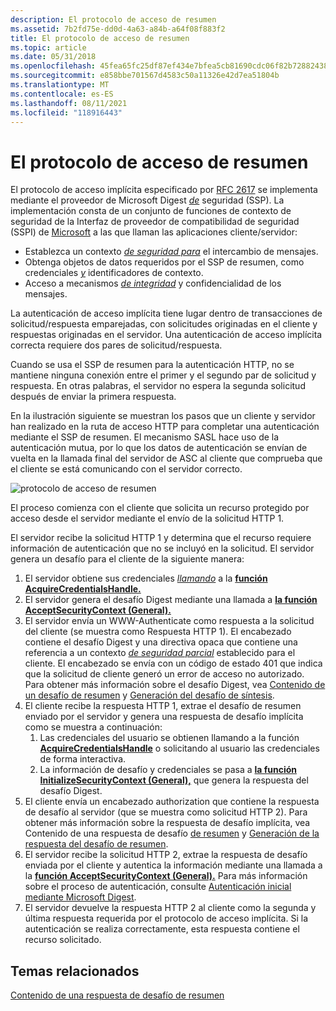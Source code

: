 ```yaml
---
description: El protocolo de acceso de resumen
ms.assetid: 7b2fd75e-dd0d-4a63-a84b-a64f08f883f2
title: El protocolo de acceso de resumen
ms.topic: article
ms.date: 05/31/2018
ms.openlocfilehash: 45fea65fc25df87ef434e7bfea5cb81690cdc06f82b72882438fe4475a1895b2
ms.sourcegitcommit: e858bbe701567d4583c50a11326e42d7ea51804b
ms.translationtype: MT
ms.contentlocale: es-ES
ms.lasthandoff: 08/11/2021
ms.locfileid: "118916443"
---
```

# <a name="the-digest-access-protocol"></a>El protocolo de acceso de resumen

El protocolo de acceso implícita especificado por [RFC 2617](https://www.ietf.org/rfc/rfc2617.txt) se implementa mediante el proveedor de Microsoft Digest [*de*](../secgloss/s-gly.md) seguridad (SSP). La implementación consta de un conjunto de funciones de contexto de seguridad de la Interfaz de proveedor de compatibilidad de seguridad (SSPI) de [Microsoft](sspi.md) a las que llaman las aplicaciones cliente/servidor:

-   Establezca un contexto [*de seguridad para*](../secgloss/s-gly.md) el intercambio de mensajes.
-   Obtenga objetos de datos requeridos por el SSP de resumen, como credenciales [*y*](../secgloss/c-gly.md) identificadores de contexto.
-   Acceso a mecanismos [*de integridad*](../secgloss/i-gly.md) y confidencialidad de los mensajes.

La autenticación de acceso implícita tiene lugar dentro de transacciones de solicitud/respuesta emparejadas, con solicitudes originadas en el cliente y respuestas originadas en el servidor. Una autenticación de acceso implícita correcta requiere dos pares de solicitud/respuesta.

Cuando se usa el SSP de resumen para la autenticación HTTP, no se mantiene ninguna conexión entre el primer y el segundo par de solicitud y respuesta. En otras palabras, el servidor no espera la segunda solicitud después de enviar la primera respuesta.

En la ilustración siguiente se muestran los pasos que un cliente y servidor han realizado en la ruta de acceso HTTP para completar una autenticación mediante el SSP de resumen. El mecanismo SASL hace uso de la autenticación mutua, por lo que los datos de autenticación se envían de vuelta en la llamada final del servidor de ASC al cliente que comprueba que el cliente se está comunicando con el servidor correcto.

![protocolo de acceso de resumen](images/digest1.png)

El proceso comienza con el cliente que solicita un recurso protegido por acceso desde el servidor mediante el envío de la solicitud HTTP 1.

El servidor recibe la solicitud HTTP 1 y determina que el recurso requiere información de autenticación que no se incluyó en la solicitud. El servidor genera un desafío para el cliente de la siguiente manera:

1.  El servidor obtiene sus credenciales [*llamando*](../secgloss/c-gly.md) a la [**función AcquireCredentialsHandle.**](/windows/win32/api/sspi/nf-sspi-acquirecredentialshandlea)
2.  El servidor genera el desafío Digest mediante una llamada a [**la función AcceptSecurityContext (General).**](/windows/win32/api/sspi/nf-sspi-acceptsecuritycontext)
3.  El servidor envía un WWW-Authenticate como respuesta a la solicitud del cliente (se muestra como Respuesta HTTP 1). El encabezado contiene el desafío Digest y una directiva opaca que contiene una referencia a un contexto [*de seguridad parcial*](../secgloss/s-gly.md) establecido para el cliente. El encabezado se envía con un código de estado 401 que indica que la solicitud de cliente generó un error de acceso no autorizado. Para obtener más información sobre el desafío Digest, vea [Contenido de un desafío de resumen](contents-of-a-digest-challenge.md) y [Generación del desafío de síntesis](generating-the-digest-challenge.md).
4.  El cliente recibe la respuesta HTTP 1, extrae el desafío de resumen enviado por el servidor y genera una respuesta de desafío implícita como se muestra a continuación:
    1.  Las credenciales del usuario se obtienen llamando a la función [**AcquireCredentialsHandle**](/windows/win32/api/sspi/nf-sspi-acquirecredentialshandlea) o solicitando al usuario las credenciales de forma interactiva.
    2.  La información de desafío y credenciales se pasa a [**la función InitializeSecurityContext (General),**](/windows/win32/api/sspi/nf-sspi-initializesecuritycontexta) que genera la respuesta del desafío Digest.
5.  El cliente envía un encabezado authorization que contiene la respuesta de desafío al servidor (que se muestra como solicitud HTTP 2). Para obtener más información sobre la respuesta de desafío implícita, vea Contenido de una respuesta de desafío [de resumen](contents-of-a-digest-challenge-response.md) y [Generación de la respuesta del desafío de resumen](generating-the-digest-challenge-response.md).
6.  El servidor recibe la solicitud HTTP 2, extrae la respuesta de desafío enviada por el cliente y autentica la información mediante una llamada a la [**función AcceptSecurityContext (General).**](/windows/win32/api/sspi/nf-sspi-acceptsecuritycontext) Para más información sobre el proceso de autenticación, consulte [Autenticación inicial mediante Microsoft Digest](initial-authentication-using-microsoft-digest.md).
7.  El servidor devuelve la respuesta HTTP 2 al cliente como la segunda y última respuesta requerida por el protocolo de acceso implícita. Si la autenticación se realiza correctamente, esta respuesta contiene el recurso solicitado.

## <a name="related-topics"></a>Temas relacionados

<dl> <dt>

[Contenido de una respuesta de desafío de resumen](contents-of-a-digest-challenge-response.md)
</dt> </dl>

 

 

